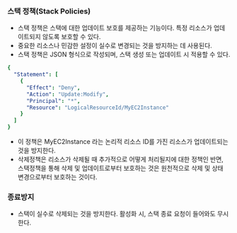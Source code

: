 



### 스택 정책(Stack Policies)

- 스택 정책은 스택에 대한 업데이트 보호를 제공하는 기능이다. 특정 리소스가 업데이트되지 않도록 보호할 수 있다.
- 중요한 리소스나 민감한 설정이 실수로 변경되는 것을 방지하는 데 사용된다.
- 스택 정책은 JSON 형식으로 작성되며, 스택 생성 또는 업데이트 시 적용할 수 있다.

```yaml
{
  "Statement": [
    {
      "Effect": "Deny",
      "Action": "Update:Modify",
      "Principal": "*",
      "Resource": "LogicalResourceId/MyEC2Instance"
    }
  ]
}
```
- 이 정책은 MyEC2Instance 라는 논리적 리소스 ID를 가진 리소스가 업데이트되는 것을 방지한다.
- 삭제정책은 리소스가 삭제될 때 추가적으로 어떻게 처리될지에 대한 정책인 반면, 스택정책을 통해 삭제 및 업데이트로부터 보호하는 것은 원천적으로 삭제 및 상태 변경으로부터 보호하는 것이다.


### 종료방지

- 스택이 실수로 삭제되는 것을 방지한다. 활성화 시, 스택 종료 요청이 들어와도 무시한다.

